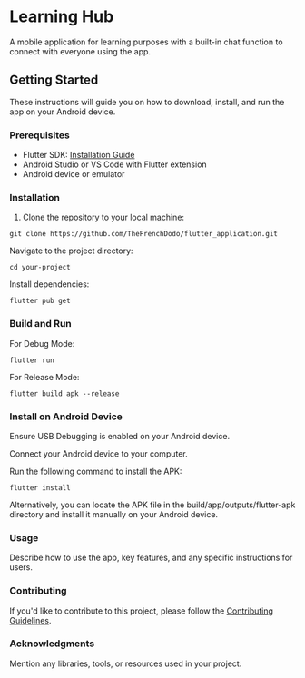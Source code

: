 # Learning Hub

A mobile application for learning purposes with a built-in chat function to connect with everyone using the app.

## Getting Started

These instructions will guide you on how to download, install, and run the app on your Android device.

### Prerequisites

- Flutter SDK: [Installation Guide](https://flutter.dev/docs/get-started/install)
- Android Studio or VS Code with Flutter extension
- Android device or emulator

### Installation

1. Clone the repository to your local machine:

```
git clone https://github.com/TheFrenchDodo/flutter_application.git
```

Navigate to the project directory:

```
cd your-project
```

Install dependencies:

```
flutter pub get
```

### Build and Run

For Debug Mode:

```
flutter run
```

For Release Mode:

```
flutter build apk --release
```

### Install on Android Device

Ensure USB Debugging is enabled on your Android device.

Connect your Android device to your computer.

Run the following command to install the APK:

```
flutter install
```

Alternatively, you can locate the APK file in the build/app/outputs/flutter-apk directory and install it manually on your Android device.

### Usage

Describe how to use the app, key features, and any specific instructions for users.

### Contributing

If you'd like to contribute to this project, please follow the
[Contributing Guidelines](https://github.com/TheFrenchDodo/flutter_application/blob/main/Contributing.md).

### Acknowledgments

Mention any libraries, tools, or resources used in your project.
